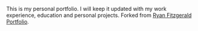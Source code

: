 This is my personal portfolio.
I will keep it updated with my work experience, education and personal projects.
Forked from [Ryan Fitzgerald Portfolio](https://github.com/RyanFitzgerald/devportfolio).
